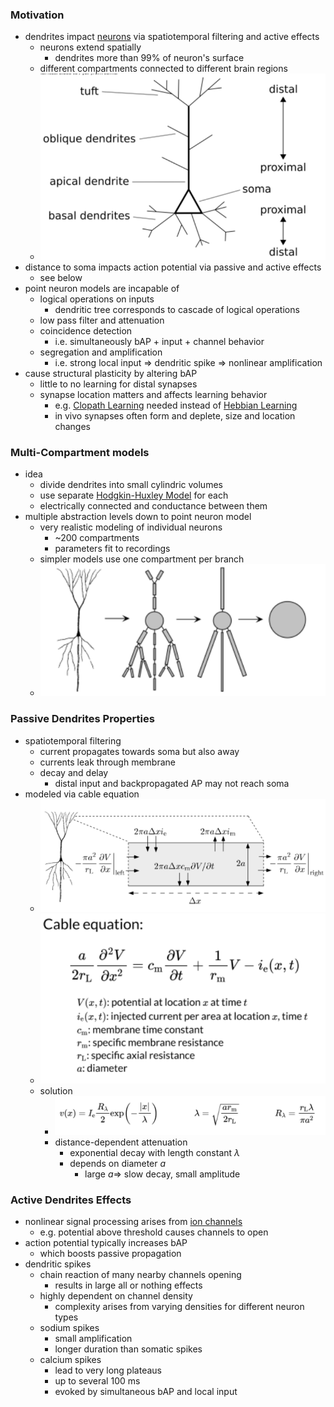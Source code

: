 ### Motivation
+ dendrites impact [neurons](../Neurons/Neurons.md) via spatiotemporal filtering and active effects
	+ neurons extend spatially
		+ dendrites more than 99% of neuron's surface
	+ different compartments connected to different brain regions
	+ ![](../../../z_images/Pasted%20image%2020250618140034.png)
+ distance to soma impacts action potential via passive and active effects
	+ see below
+ point neuron models are incapable of
	+ logical operations on inputs
		+ dendritic tree corresponds to cascade of logical operations
	+ low pass filter and attenuation
	+ coincidence detection
		+ i.e. simultaneously bAP + input + channel behavior
	+ segregation and amplification
		+ i.e. strong local input $\Rightarrow$ dendritic spike $\Rightarrow$ nonlinear amplification
+ cause structural plasticity by altering bAP
	+ little to no learning for distal synapses
	+ synapse location matters and affects learning behavior
		+ e.g. [Clopath Learning](../Plasticity/Clopath%20Learning.md) needed instead of [Hebbian Learning](../Plasticity/Hebbian%20Learning.md)
		+ in vivo synapses often form and deplete, size and location changes
### Multi-Compartment models
+ idea
	+ divide dendrites into small cylindric volumes
	+ use separate [Hodgkin-Huxley Model](Hodgkin-Huxley%20Model.md) for each
	+ electrically connected and conductance between them
+ multiple abstraction levels down to point neuron model
	+ very realistic modeling of individual neurons
		+ ~200 compartments
		+ parameters fit to recordings
	+ simpler models use one compartment per branch
	+ ![](../../../z_images/Pasted%20image%2020250618135209.png)
### Passive Dendrites Properties
+ spatiotemporal filtering
	+ current propagates towards soma but also away
	+ currents leak through membrane
	+ decay and delay
		+ distal input and backpropagated AP may not reach soma
+ modeled via cable equation
	+ ![](../../../z_images/Pasted%20image%2020250618140613.png)
	+ ![](../../../z_images/Pasted%20image%2020250618140624.png)
	+ solution
		+ ![](../../../z_images/Pasted%20image%2020250618140641.png)
		+ distance-dependent attenuation
			+ exponential decay with length constant $\lambda$
			+ depends on diameter $a$
				+ large $a\Rightarrow$ slow decay, small amplitude
### Active Dendrites Effects
+ nonlinear signal processing arises from [ion channels](../Neurons/Ion%20Channels.md)
	+ e.g. potential above threshold causes channels to open
+ action potential typically increases bAP
	+ which boosts passive propagation
+ dendritic spikes
	+ chain reaction of many nearby channels opening
		+ results in large all or nothing effects
	+ highly dependent on channel density
		+ complexity arises from varying densities for different neuron types
	+ sodium spikes
		+ small amplification 
		+ longer duration than somatic spikes
	+ calcium spikes 
		+ lead to very long plateaus 
		+ up to several 100 ms
		+ evoked by simultaneous bAP and local input
